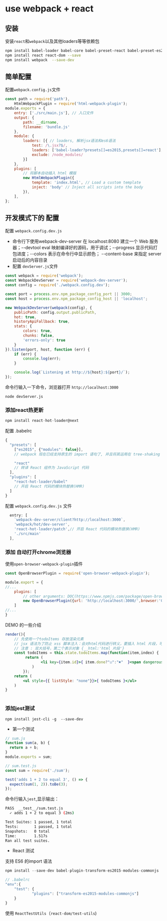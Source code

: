 # use webpack + react 

## 安装

安装`react`和`webpack`以及其他loaders等等依赖包
```bash
npm install babel-loader babel-core babel-preset-react babel-preset-es2015 --save-dev
npm install react react-dom --save
npm install webpack  --save-dev
```

## 简单配置

配置`webpack.config.js`文件

```javascript
const path = require('path'),
    HtmlWebpackPlugin = require('html-webpack-plugin');
module.exports = {
    entry: ['./src/main.js'], // 入口文件
    output: {
        path: __dirname,
        filename: 'bundle.js'
    },
    module: {
        loaders: [{ // loaders, 解析jsx语法和es6语法
            test: /\.jsx?$/,
            loaders: ['babel-loader?presets[]=es2015,presets[]=react'],
            exclude: /node_modules/
        }]
    },
    plugins: [
        // 将脚本自动插入 html 模版
        new HtmlWebpackPlugin({
            template: 'index.html', // Load a custom template 
            inject: 'body' // Inject all scripts into the body 
        }),
    ],
};
```

## 开发模式下的 配置

配置 `webpack.config.dev.js` 

* 命令行下使用webpack-dev-server 在 localhost:8080 建立一个 Web 服务器；--devtool eval 映射编译好的源码，用于调试；--progress 显示代码打包进度；--colors 表示在命令行中显示颜色； --content-base 来指定 server 启动后的内容目录
* 配置 `devServer.js`文件
```javascript
const webpack = require('webpack');
const WebpackDevServer = require('webpack-dev-server');
const config = require('./webpack.config.dev');

const port = process.env.npm_package_config_port || 3000;
const host = process.env.npm_package_config_host || 'localhost';

new WebpackDevServer(webpack(config), {
    publicPath: config.output.publicPath,
    hot: true,
    historyApiFallback: true,
    stats: {
        colors: true,
        chunks: false,
        'errors-only': true
    }
}).listen(port, host, function (err) {
    if (err) {
        console.log(err);
    }

    console.log(`Listening at http://${host}:${port}/`);
});
```
命令行输入一下命令，浏览器打开 `http://localhost:3000`
```
node devServer.js
```

### 添加react热更新

```javascript
npm install react-hot-loader@next
```
配置 .babelrc
```javascript
{
  "presets": [
    ["es2015", {"modules": false}],
    // webpack 现在已经支持原生的 import 语句了, 并且将其运用在 tree-shaking 特性上

    "react"
    // 转译 React 组件为 JavaScript 代码
  ],
  "plugins": [
    "react-hot-loader/babel"
    // 开启 React 代码的模块热替换(HMR)
  ]
}
```
配置 `webpack.config.dev.js` 文件

```javascript
  entry: [
    `webpack-dev-server/client?http://localhost:3000`,
    'webpack/hot/dev-server',
    'react-hot-loader/patch',// 开启 React 代码的模块热替换(HMR)
    './src/main'
  ],
```
### 添加 自动打开chrome浏览器

使用`open-browser-webpack-plugin`插件

```javascript
const OpenBrowserPlugin = require('open-browser-webpack-plugin');

module.export = {
//...
    plugins: [
        // other arguments: DOC(https://www.npmjs.com/package/open-browser-webpack-plugin)
        new OpenBrowserPlugin({url: 'http://localhost:3000/',browser:'Google Chrome'})
    ]
//...
}
```


DEMO 的一些介绍

```jsx
render(){
    // 先使用一个todoItems 存放渲染元素
    // jsx 语法为了防止 xss 脚本注入：会对html代码进行转义，要插入 html 片段，可以使用以下方式 
    // 注意 : 双大括号，第二个表示对象 {__html:'html 片段'}
    const todoItems = this.state.todoItems.map(function(item,index) {
         return (
                <li key={item.id}>{ item.done?"☑️":"✖️"  }<span dangerouslySetInnerHTML={{ __html : '&nbsp;' }}></span>{ item.name }</li>
            )
        });  
    return (
        <ul style={{ listStyle: "none"}}>{ todoItems }</ul>
    )
}
 
```


### 添加jest测试

```
npm install jest-cli -g  --save-dev
```

- 第一个测试
```javascript
// sum.js
function sum(a, b) {
  return a + b;
}
module.exports = sum;

// sum.test.js
const sum = require('./sum');

test('adds 1 + 2 to equal 3', () => {
  expect(sum(1, 2)).toBe(3);
});
```

命令行输入`jest`,显示输出：
```bash
PASS  __test__/sum.test.js
  ✓ adds 1 + 2 to equal 3 (2ms)

Test Suites: 1 passed, 1 total
Tests:       1 passed, 1 total
Snapshots:   0 total
Time:        1.517s
Ran all test suites.
```
- React 测试

支持 ES6 的import 语法
```javascript
npm install --save-dev babel-plugin-transform-es2015-modules-commonjs

// .babelrc
"env":{
    "test": {
            "plugins": ["transform-es2015-modules-commonjs"]
    }
}
```

使用 `ReactTestUtils`（`react-dom/test-utils`)